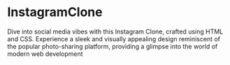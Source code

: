 # InstagramClone
Dive into social media vibes with this Instagram Clone, crafted using HTML and CSS. Experience a sleek and visually appealing design reminiscent of the popular photo-sharing platform, providing a glimpse into the world of modern web development
